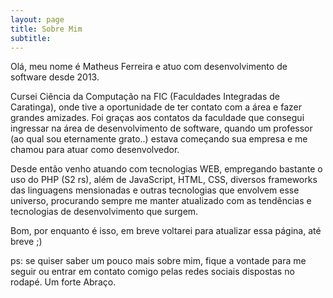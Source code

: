 ```yaml
---
layout: page
title: Sobre Mim
subtitle:
---
```


Olá, meu nome é Matheus Ferreira e atuo com desenvolvimento de software desde 2013.

Cursei Ciência da Computação na FIC (Faculdades Integradas de Caratinga), onde tive a oportunidade de ter contato com a área e fazer grandes amizades.
Foi graças aos contatos da faculdade que consegui ingressar na área de desenvolvimento de software, quando um professor (ao qual sou eternamente grato..) estava começando sua empresa e me chamou para atuar como desenvolvedor.

Desde então venho atuando com tecnologias WEB, empregando bastante o uso do PHP (S2 rs), além de  JavaScript, HTML, CSS, diversos frameworks das linguagens mensionadas e outras tecnologias que envolvem esse universo, procurando sempre me manter atualizado com as tendências e tecnologias de desenvolvimento que surgem.

Bom, por enquanto é isso, em breve voltarei para atualizar essa página, até breve ;)

ps: se quiser saber um pouco mais sobre mim, fique a vontade para me seguir ou entrar em contato comigo pelas redes sociais dispostas no rodapé. Um forte Abraço.